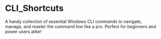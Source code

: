 # CLI_Shortcuts
A handy collection of essential Windows CLI commands to navigate, manage, and master the command line like a pro. Perfect for beginners and power users alike!
